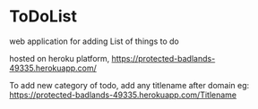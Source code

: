 # ToDoList
web application for adding List of things to do 

hosted on heroku platform,
https://protected-badlands-49335.herokuapp.com/


To add new category of todo, add any titlename after domain
eg: https://protected-badlands-49335.herokuapp.com/Titlename
